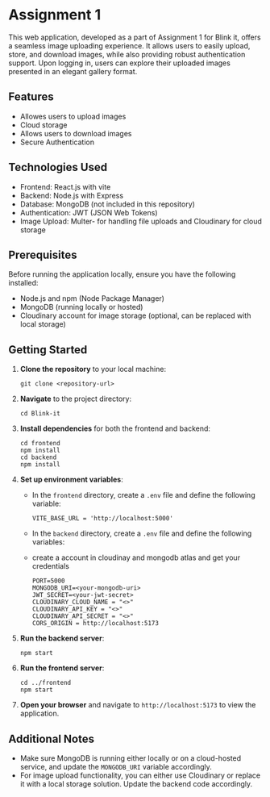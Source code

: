# Assignment 1

This web application, developed as a part of Assignment 1 for Blink it, offers a seamless image uploading experience. It allows users to easily upload, store, and download images, while also providing robust authentication support. Upon logging in, users can explore their uploaded images presented in an elegant gallery format.

## Features

- Allowes users to upload images
- Cloud storage
- Allows users to download images
- Secure Authentication

## Technologies Used

- Frontend: React.js with vite
- Backend: Node.js with Express
- Database: MongoDB (not included in this repository)
- Authentication: JWT (JSON Web Tokens)
- Image Upload: Multer- for handling file uploads and Cloudinary for cloud storage

## Prerequisites

Before running the application locally, ensure you have the following installed:

- Node.js and npm (Node Package Manager)
- MongoDB (running locally or hosted)
- Cloudinary account for image storage (optional, can be replaced with local storage)

## Getting Started

1. **Clone the repository** to your local machine:

    ```
    git clone <repository-url>
    ```

2. **Navigate** to the project directory:

    ```
    cd Blink-it
    ```

3. **Install dependencies** for both the frontend and backend:

    ```
    cd frontend
    npm install
    cd backend
    npm install
    ```

4. **Set up environment variables**:

    - In the `frontend` directory, create a `.env` file and define the following variable:

        ```
        VITE_BASE_URL = 'http://localhost:5000'
        ```

    - In the `backend` directory, create a `.env` file and define the following variables:

    - create a account in cloudinay and mongodb atlas and get your credentials
      
        ```
        PORT=5000
        MONGODB_URI=<your-mongodb-uri>
        JWT_SECRET=<your-jwt-secret>
        CLOUDINARY_CLOUD_NAME = "<>"
        CLOUDINARY_API_KEY = "<>"
        CLOUDINARY_API_SECRET = "<>"
        CORS_ORIGIN = http://localhost:5173
        ```

5. **Run the backend server**:

    ```
    npm start
    ```

6. **Run the frontend server**:

    ```
    cd ../frontend
    npm start
    ```

7. **Open your browser** and navigate to `http://localhost:5173` to view the application.



## Additional Notes

- Make sure MongoDB is running either locally or on a cloud-hosted service, and update the `MONGODB_URI` variable accordingly.
- For image upload functionality, you can either use Cloudinary or replace it with a local storage solution. Update the backend code accordingly.